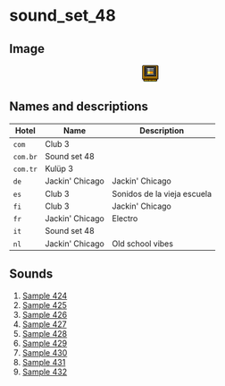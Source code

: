 # sound_set_48

## Image

<div align="center">

![sound_set_48](../uploads/imgs/48.gif)

</div>

## Names and descriptions

| Hotel | Name | Description |
|-|-|-|
| `com` | Club 3 |  |
| `com.br` | Sound set 48 |  |
| `com.tr` | Kulüp 3 |  |
| `de` | Jackin' Chicago | Jackin' Chicago |
| `es` | Club 3 | Sonidos de la vieja escuela |
| `fi` | Club 3 | Jackin' Chicago |
| `fr` | Jackin' Chicago | Electro |
| `it` | Sound set 48 |  |
| `nl` | Jackin' Chicago | Old school vibes |

## Sounds

1. [Sample 424](../uploads/sounds/sound_machine_sample_424.mp3)
1. [Sample 425](../uploads/sounds/sound_machine_sample_425.mp3)
1. [Sample 426](../uploads/sounds/sound_machine_sample_426.mp3)
1. [Sample 427](../uploads/sounds/sound_machine_sample_427.mp3)
1. [Sample 428](../uploads/sounds/sound_machine_sample_428.mp3)
1. [Sample 429](../uploads/sounds/sound_machine_sample_429.mp3)
1. [Sample 430](../uploads/sounds/sound_machine_sample_430.mp3)
1. [Sample 431](../uploads/sounds/sound_machine_sample_431.mp3)
1. [Sample 432](../uploads/sounds/sound_machine_sample_432.mp3)